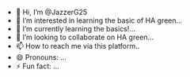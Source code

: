 - 👋 Hi, I’m @JazzerG25
- 👀 I’m interested in learning the basic of HA green...
- 🌱 I’m currently learning the basics!...
- 💞️ I’m looking to collaborate on HA green...
- 📫 How to reach me via this platform..
- 😄 Pronouns: ...
- ⚡ Fun fact: ...

<!---
JazzerG25/JazzerG25 is a ✨ special ✨ repository because its `README.md` (this file) appears on your GitHub profile.
You can click the Preview link to take a look at your changes.
--->
